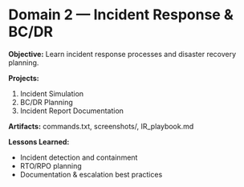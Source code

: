 # Domain 2 — Incident Response & BC/DR

**Objective:** Learn incident response processes and disaster recovery planning.

**Projects:**
1. Incident Simulation
2. BC/DR Planning
3. Incident Report Documentation

**Artifacts:** commands.txt, screenshots/, IR_playbook.md

**Lessons Learned:**  
- Incident detection and containment  
- RTO/RPO planning  
- Documentation & escalation best practices
